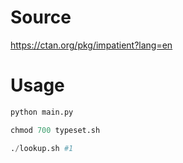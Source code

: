 Source
===
https://ctan.org/pkg/impatient?lang=en


Usage
===
```python
python main.py

chmod 700 typeset.sh

./lookup.sh #1
```
